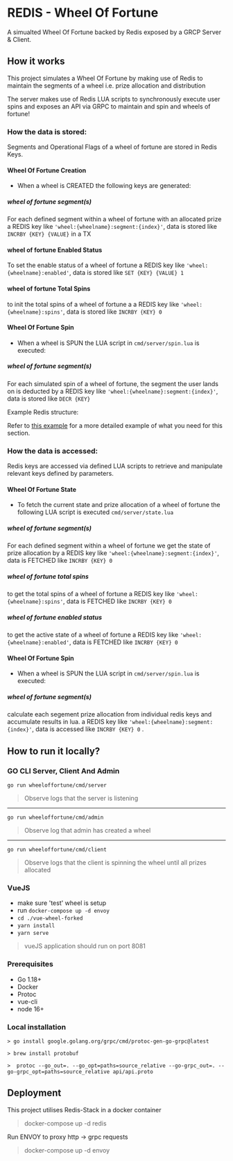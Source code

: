 # REDIS - Wheel Of Fortune

A simualted Wheel Of Fortune backed by Redis exposed by a GRCP Server & Client.

## How it works

This project simulates a Wheel Of Fortune by making use of Redis 
to maintain the segments of a wheel i.e. prize allocation and distribution

The server makes use of Redis LUA scripts to synchronously execute user
spins and exposes an API via GRPC to maintain and spin and wheels of fortune!

### How the data is stored:
Segments and Operational Flags of a wheel of fortune are stored in
Redis Keys.

#### Wheel Of Fortune Creation

- When a wheel is CREATED the following keys are generated:

##### wheel of fortune segment(s)
For each defined segment within a wheel of fortune with an allocated prize
a REDIS key like ```'wheel:{wheelname}:segment:{index}'```, data is stored like ```INCRBY {KEY} {VALUE}``` in a TX

#### wheel of fortune Enabled Status
To set the enable status of a wheel of fortune
a REDIS key like ```'wheel:{wheelname}:enabled'```, data is stored like ```SET {KEY} {VALUE} 1```

#### wheel of fortune Total Spins
to init the total spins of a wheel of fortune a
a REDIS key like ```'wheel:{wheelname}:spins'```, data is stored like ```INCRBY {KEY} 0```

#### Wheel Of Fortune Spin

- When a wheel is SPUN the LUA script in ```cmd/server/spin.lua``` is executed:

##### wheel of fortune segment(s)
For each simulated spin of a wheel of fortune, the segment the user lands on is deducted by
a REDIS key like ```'wheel:{wheelname}:segment:{index}'```, data is stored like ```DECR {KEY}```

Example Redis structure:

Refer to [this example](https://github.com/redis-developer/basic-analytics-dashboard-redis-bitmaps-nodejs#how-the-data-is-stored) for a more detailed example of what you need for this section.

### How the data is accessed:
Redis keys are accessed via defined LUA scripts to retrieve and manipulate
relevant keys defined by parameters.

#### Wheel Of Fortune State

- To fetch the current state and prize allocation of a wheel of fortune the
  following LUA script is executed ```cmd/server/state.lua```

##### wheel of fortune segment(s)
For each defined segment within a wheel of fortune we get the state of prize allocation by
a REDIS key like ```'wheel:{wheelname}:segment:{index}'```, data is FETCHED like ```INCRBY {KEY} 0```

##### wheel of fortune total spins
to get the total spins of a wheel of fortune
a REDIS key like ```'wheel:{wheelname}:spins'```, data is FETCHED like ```INCRBY {KEY} 0```


##### wheel of fortune enabled status
to get the active state of a wheel of fortune
a REDIS key like ```'wheel:{wheelname}:enabled'```, data is FETCHED like ```INCRBY {KEY} 0```

#### Wheel Of Fortune Spin

- When a wheel is SPUN the LUA script in ```cmd/server/spin.lua``` is executed:

##### wheel of fortune segment(s)
calculate each segement prize allocation from individual redis keys and accumulate results
in lua.
a REDIS key like ```'wheel:{wheelname}:segment:{index}'```, data is accessed like ```INCRBY {KEY} 0```
.

## How to run it locally?

### GO CLI Server, Client And Admin
```shell
go run wheeloffortune/cmd/server
```
> Observe logs that the server is listening

---
```shell
go run wheeloffortune/cmd/admin
```
> Observe log that admin has created a wheel
---

```shell
go run wheeloffortune/cmd/client
````
> Observe logs that the client is spinning the wheel until all prizes allocated

### VueJS

- make sure 'test' wheel is setup
- run ```docker-compose up -d envoy```
- ```cd ./vue-wheel-forked```
- ```yarn install```
- ```yarn serve ```
> vueJS application should run on port 8081

### Prerequisites
- Go 1.18+
- Docker
- Protoc
- vue-cli
- node 16+


### Local installation

```shell
> go install google.golang.org/grpc/cmd/protoc-gen-go-grpc@latest

> brew install protobuf

>  protoc --go_out=. --go_opt=paths=source_relative --go-grpc_out=. --go-grpc_opt=paths=source_relative api/api.proto
```

## Deployment

This project utilises Redis-Stack in a docker container
> docker-compose up -d redis

Run ENVOY to proxy http -> grpc requests
> docker-compose up -d envoy
